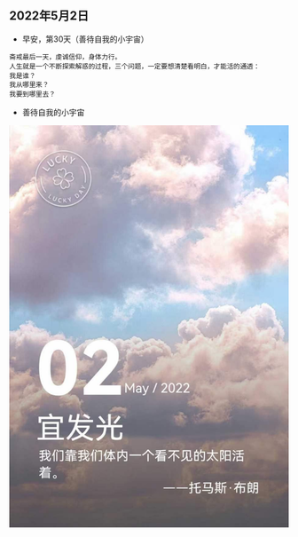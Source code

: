 ## 2022年5月2日
- 早安，第30天（善待自我的小宇宙） 
```markdown
斋戒最后一天，虔诚信仰，身体力行。
人生就是一个不断探索解惑的过程，三个问题，一定要想清楚看明白，才能活的通透：
我是谁？
我从哪里来？
我要到哪里去？
```
- 善待自我的小宇宙  

![](../img/20220502.jpg)